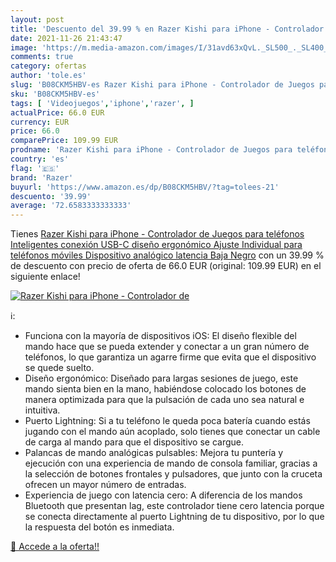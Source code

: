 ```yaml
---
layout: post
title: 'Descuento del 39.99 % en Razer Kishi para iPhone - Controlador de'
date: 2021-11-26 21:43:47
image: 'https://m.media-amazon.com/images/I/31avd63xQvL._SL500_._SL400_.jpg'
comments: true
category: ofertas
author: 'tole.es'
slug: 'B08CKM5HBV-es Razer Kishi para iPhone - Controlador de Juegos para...'
sku: 'B08CKM5HBV-es'
tags: [ 'Videojuegos','iphone','razer', ]
actualPrice: 66.0 EUR
currency: EUR
price: 66.0
comparePrice: 109.99 EUR
prodname: 'Razer Kishi para iPhone - Controlador de Juegos para teléfonos Inteligentes  conexión USB-C  diseño ergonómico  Ajuste Individual para teléfonos móviles  Dispositivo analógico  latencia Baja  Negro'
country: 'es'
flag: '🇪🇸'
brand: 'Razer'
buyurl: 'https://www.amazon.es/dp/B08CKM5HBV/?tag=tolees-21'
descuento: '39.99'
average: '72.6583333333333'
---
```


Tienes [Razer Kishi para iPhone - Controlador de Juegos para teléfonos Inteligentes  conexión USB-C  diseño ergonómico  Ajuste Individual para teléfonos móviles  Dispositivo analógico  latencia Baja  Negro](https://www.amazon.es/dp/B08CKM5HBV/?tag=tolees-21) con un 39.99 % de descuento con precio de oferta de 66.0 EUR (original: 109.99 EUR) en el siguiente enlace!

[![Razer Kishi para iPhone - Controlador de](https://m.media-amazon.com/images/I/31avd63xQvL._SL500_._SL400_.jpg)](https://www.amazon.es/dp/B08CKM5HBV/?tag=tolees-21)

ℹ️:

- Funciona con la mayoría de dispositivos iOS: El diseño flexible del mando hace que se pueda extender y conectar a un gran número de teléfonos, lo que garantiza un agarre firme que evita que el dispositivo se quede suelto.
- Diseño ergonómico: Diseñado para largas sesiones de juego, este mando sienta bien en la mano, habiéndose colocado los botones de manera optimizada para que la pulsación de cada uno sea natural e intuitiva.
- Puerto Lightning: Si a tu teléfono le queda poca batería cuando estás jugando con el mando aún acoplado, solo tienes que conectar un cable de carga al mando para que el dispositivo se cargue.
- Palancas de mando analógicas pulsables: Mejora tu puntería y ejecución con una experiencia de mando de consola familiar, gracias a la selección de botones frontales y pulsadores, que junto con la cruceta ofrecen un mayor número de entradas.
- Experiencia de juego con latencia cero: A diferencia de los mandos Bluetooth que presentan lag, este controlador tiene cero latencia porque se conecta directamente al puerto Lightning de tu dispositivo, por lo que la respuesta del botón es inmediata.

[🛒 Accede a la oferta!!](https://www.amazon.es/dp/B08CKM5HBV/?tag=tolees-21)
